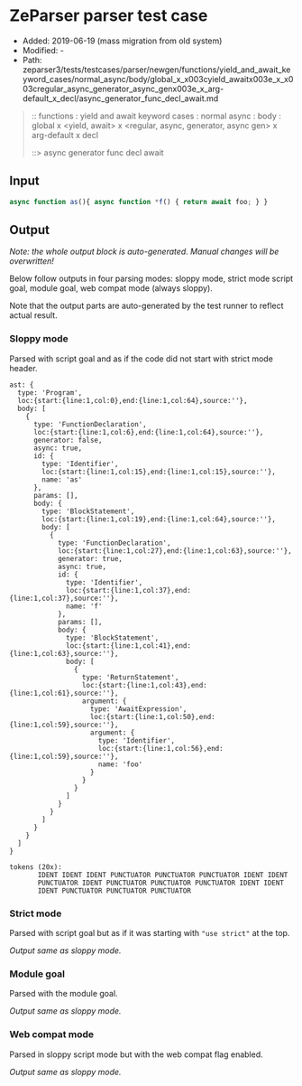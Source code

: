 # ZeParser parser test case

- Added: 2019-06-19 (mass migration from old system)
- Modified: -
- Path: zeparser3/tests/testcases/parser/newgen/functions/yield_and_await_keyword_cases/normal_async/body/global_x_x003cyield_awaitx003e_x_x003cregular_async_generator_async_genx003e_x_arg-default_x_decl/async_generator_func_decl_await.md

> :: functions : yield and await keyword cases : normal async : body : global x <yield, await> x <regular, async, generator, async gen> x arg-default x decl
>
> ::> async generator func decl await

## Input

`````js
async function as(){ async function *f() { return await foo; } }
`````

## Output

_Note: the whole output block is auto-generated. Manual changes will be overwritten!_

Below follow outputs in four parsing modes: sloppy mode, strict mode script goal, module goal, web compat mode (always sloppy).

Note that the output parts are auto-generated by the test runner to reflect actual result.

### Sloppy mode

Parsed with script goal and as if the code did not start with strict mode header.

`````
ast: {
  type: 'Program',
  loc:{start:{line:1,col:0},end:{line:1,col:64},source:''},
  body: [
    {
      type: 'FunctionDeclaration',
      loc:{start:{line:1,col:6},end:{line:1,col:64},source:''},
      generator: false,
      async: true,
      id: {
        type: 'Identifier',
        loc:{start:{line:1,col:15},end:{line:1,col:15},source:''},
        name: 'as'
      },
      params: [],
      body: {
        type: 'BlockStatement',
        loc:{start:{line:1,col:19},end:{line:1,col:64},source:''},
        body: [
          {
            type: 'FunctionDeclaration',
            loc:{start:{line:1,col:27},end:{line:1,col:63},source:''},
            generator: true,
            async: true,
            id: {
              type: 'Identifier',
              loc:{start:{line:1,col:37},end:{line:1,col:37},source:''},
              name: 'f'
            },
            params: [],
            body: {
              type: 'BlockStatement',
              loc:{start:{line:1,col:41},end:{line:1,col:63},source:''},
              body: [
                {
                  type: 'ReturnStatement',
                  loc:{start:{line:1,col:43},end:{line:1,col:61},source:''},
                  argument: {
                    type: 'AwaitExpression',
                    loc:{start:{line:1,col:50},end:{line:1,col:59},source:''},
                    argument: {
                      type: 'Identifier',
                      loc:{start:{line:1,col:56},end:{line:1,col:59},source:''},
                      name: 'foo'
                    }
                  }
                }
              ]
            }
          }
        ]
      }
    }
  ]
}

tokens (20x):
       IDENT IDENT IDENT PUNCTUATOR PUNCTUATOR PUNCTUATOR IDENT IDENT
       PUNCTUATOR IDENT PUNCTUATOR PUNCTUATOR PUNCTUATOR IDENT IDENT
       IDENT PUNCTUATOR PUNCTUATOR PUNCTUATOR
`````

### Strict mode

Parsed with script goal but as if it was starting with `"use strict"` at the top.

_Output same as sloppy mode._

### Module goal

Parsed with the module goal.

_Output same as sloppy mode._

### Web compat mode

Parsed in sloppy script mode but with the web compat flag enabled.

_Output same as sloppy mode._
